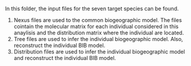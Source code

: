 
In this folder, the input files for the seven target species can be found. 

1) Nexus files are used to the common biogeographic model. The files cointain the molecular matrix for each individual considered in this anaylisis and the distribution matrix where the individual are located.
2) Tree files are used to infer the individual biogeographic model. Also,  reconstruct the individual BIB model. 
3) Distribution files are used to infer the individual biogeographic model and reconstruct the individual BIB model. 

